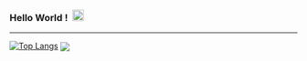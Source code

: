 ### Hello World ! &nbsp;<img src="https://github.com/TheDudeThatCode/TheDudeThatCode/blob/master/Assets/Earth.gif" width =20px/>
<hr>



 [![Top Langs](https://github-readme-stats.vercel.app/api/top-langs/?username=Anirudh906&layout=compact)](https://github.com/anuraghazra/github-readme-stats)
<a href="https://github.com/Anirudh906/Anirudh906">
  <img align="center" src="https://github-readme-stats.vercel.app/api?username=Anirudh906&show_icons=true&theme=radical" />
</a>
<!--
**Anirudh906/Anirudh906** is a ✨ _special_ ✨ repository because its `README.md` (this file) appears on your GitHub profile.

Here are some ideas to get you started:

- 🔭 I’m currently working on ...
- 🌱 I’m currently learning ...
- 👯 I’m looking to collaborate on ...
- 🤔 I’m looking for help with ...
- 💬 Ask me about ...
- 📫 How to reach me: ...
- 😄 Pronouns: ...
- ⚡ Fun fact: ...
-->
